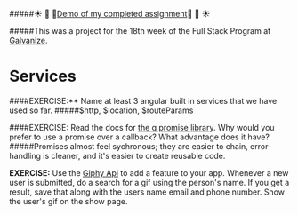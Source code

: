 #####:sunny: :palm_tree: :evergreen_tree:[Demo of my completed assignment](http://lorienmcs.github.io/angular_2_7/contact_app/#/):evergreen_tree: :palm_tree: :sunny:

#####This was a project for the 18th week of the Full Stack Program at [Galvanize](http://www.galvanize.com/courses/full-stack/).


# Services

####EXERCISE:** Name at least 3 angular built in services that we have used so far.
#####$http, $location, $routeParams

####EXERCISE: Read the docs for [the q promise library](https://github.com/kriskowal/q).  Why would you prefer to use a promise over a callback?  What advantage does it have?
#####Promises almost feel sychronous; they are easier to chain, error-handling is cleaner, and it's easier to create reusable code.


**EXERCISE:** Use the [Giphy Api](https://github.com/Giphy/GiphyAPI) to add a feature to your app.  Whenever a new user is submitted, do a search for a gif using the person's name.  If you get a result, save that along with the users name email and phone number.  Show the user's gif on the show page.
